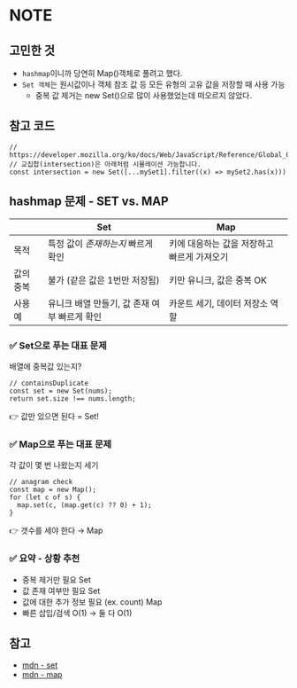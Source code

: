 # NOTE
## 고민한 것
- `hashmap`이니까 당연히 Map()객체로 풀려고 했다.
- `Set 객체`는 원시값이나 객체 참조 값 등 모든 유형의 고유 값을 저장할 때 사용 가능
  - 중복 값 제거는 new Set()으로 많이 사용했었는데 떠오르지 않았다.

## 참고 코드
```
// https://developer.mozilla.org/ko/docs/Web/JavaScript/Reference/Global_Objects/Set#set_%EC%88%9C%ED%9A%8C%ED%95%98%EA%B8%B0
// 교집합(intersection)은 아래처럼 시뮬레이션 가능합니다.
const intersection = new Set([...mySet1].filter((x) => mySet2.has(x)))
```
## hashmap 문제 - SET vs. MAP
|       | **Set**                    | **Map**                  |
| ----- | -------------------------- | ------------------------ |
| 목적    | 특정 값이 *존재하는지* 빠르게 확인       | 키에 대응하는 값을 저장하고 빠르게 가져오기 |
| 값의 중복 | 불가 (같은 값은 1번만 저장됨)         | 키만 유니크, 값은 중복 OK         |
| 사용 예  | 유니크 배열 만들기, 값 존재 여부 빠르게 확인 | 카운트 세기, 데이터 저장소 역할       |

### ✅ Set으로 푸는 대표 문제
배열에 중복값 있는지?
```
// containsDuplicate
const set = new Set(nums);
return set.size !== nums.length;
```
👉 값만 있으면 된다 = Set!

### ✅ Map으로 푸는 대표 문제
각 값이 몇 번 나왔는지 세기

```
// anagram check
const map = new Map();
for (let c of s) {
  map.set(c, (map.get(c) ?? 0) + 1);
}
```
👉 갯수를 세야 한다 → Map

### ✅ 요약 - 상황	추천
- 중복 제거만 필요	Set
- 값 존재 여부만 필요	Set
- 값에 대한 추가 정보 필요 (ex. count)	Map
- 빠른 삽입/검색 O(1) -> 둘 다 O(1)



## 참고
- [mdn - set](https://developer.mozilla.org/ko/docs/Web/JavaScript/Reference/Global_Objects/Set)
- [mdn - map](https://developer.mozilla.org/ko/docs/Web/JavaScript/Reference/Global_Objects/Map)

